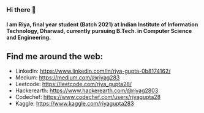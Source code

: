 ### Hi there 👋

#### I am Riya, final year student (Batch 2021) at Indian Institute of Information Technology, Dharwad, currently pursuing B.Tech. in Computer Science and Engineering. 

<!--
**riyag283/riyag283** is a ✨ _special_ ✨ repository because its `README.md` (this file) appears on your GitHub profile.
- 👯 I’m looking to collaborate on ...
- 😄 Pronouns: Minnie
- ⚡ Fun fact: I am a foodie and I love to read and write.
- 🔭 I’m currently working on exploring interesting things to learn in computer science fields and upgrading my skills.
- 🌱 I’m currently learning data science.
- 💼 I want to build a career in Software Development and/or Data Science. 
- 🤔 I’m looking for help with 6-months internship opportunities and full-time jobs starting from 2021. I am willing to work in almost any corner of the world.
- 💬 Ask me about food, travel, coding.
- 📫 How to reach me: drop an email at riyag2803@gmail.com
-	👩‍💻 Languages: Python, C/C++, Java, R
- ☀️ Human Languages: Hindi, English
-->

## Find me around the web:
- LinkedIn: https://www.linkedin.com/in/riya-gupta-0b8174162/
- Medium: https://medium.com/@riyag283
- Leetcode: https://leetcode.com/riya_gupta28/
- Hackerearth: https://www.hackerearth.com/@riyag2803
- Codechef: https://www.codechef.com/users/riyagupta28
- Kaggle: https://www.kaggle.com/riyagupta283

<!--
![Riya's github stats](https://github-readme-stats.vercel.app/api?username=riyag283&show_icons=true&theme=cobalt)
![](https://komarev.com/ghpvc/?username=riyag283&color=blueviolet)
-->

